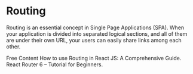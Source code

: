 # Routing

Routing is an essential concept in Single Page Applications (SPA). When your application is divided into separated logical sections, and all of them are under their own URL, your users can easily share links among each other.

<ResourceGroupTitle>Free Content</ResourceGroupTitle>
<BadgeLink colorScheme='yellow' badgeText='Read' href='https://teachingbee.in/how-to-use-routing-in-react-js/'>How to use Routing in React JS: A Comprehensive Guide. </BadgeLink>
<BadgeLink badgeText='Watch' href='https://www.youtube.com/watch?v=59IXY5IDrBA'>React Router 6 – Tutorial for Beginners. </BadgeLink>
